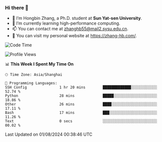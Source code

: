 ### Hi there 👋

- 🔭 I’m Hongbin Zhang, a Ph.D. student at **Sun Yat-sen University**.
- 🌱 I’m currently learning high-performance computing.
- 📫 You can contact me at zhanghb55@mail2.sysu.edu.cn.
- 👀 You can visit my personal website at https://zhang-hb.com/.

<!--START_SECTION:waka-->
![Code Time](http://img.shields.io/badge/Code%20Time-333%20hrs-blue)

![Profile Views](http://img.shields.io/badge/Profile%20Views-0-blue)

📊 **This Week I Spent My Time On** 

```text
🕑︎ Time Zone: Asia/Shanghai

💬 Programming Languages: 
SSH Config               1 hr 20 mins        █████████████░░░░░░░░░░░░   52.74 % 
Python                   28 mins             █████░░░░░░░░░░░░░░░░░░░░   18.86 % 
Other                    26 mins             ████░░░░░░░░░░░░░░░░░░░░░   17.11 % 
Bash                     17 mins             ███░░░░░░░░░░░░░░░░░░░░░░   11.26 % 
Text                     0 secs              ░░░░░░░░░░░░░░░░░░░░░░░░░   00.02 % 
```


 Last Updated on 01/08/2024 00:38:46 UTC
<!--END_SECTION:waka-->
